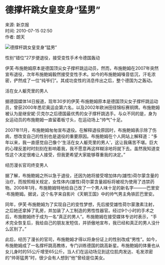 # 德撑杆跳女皇变身“猛男”

来源: 新京报  
时间: 2010-07-15 02:50  
作者: 朗天  

![德撑杆跳女皇变身“猛男”](https://media.bjnews.com.cn/column/2023/09/07/5363874010935406305.jpg)

性别“错位”27岁便退役，接受变性手术令德国轰动

伊芙·布施鲍姆原本是德国顶尖女子撑杆跳运动员，然而，布施鲍姆在2007年突然宣布退役，次年布施鲍姆毅然接受变性手术。如今的布施鲍姆嗓音低沉，汗毛浓密，俨然成了一位“纯爷们”。其成功变性的消息传出之后，整个德国为之轰动。

活在女人躯壳里的男人

据德国媒体14日报道，现年30岁的伊芙·布施鲍姆原本是德国顶尖女子撑杆跳运动员，曾获2000年悉尼奥运会第六名，以及2002年欧洲田径锦标赛铜牌。布施鲍姆被认为是继安妮·贝克尔之后德国最优秀的女子撑杆跳选手。与众不同的是，身为女运动员的布施鲍姆一直留着板寸头，在运动场上“帅气”十足。

2007年11月，布施鲍姆匆匆宣布退役。在解释退役原因时，布施鲍姆表示除了伤病，想改变自己的性别也是退役的重要原因。布施鲍姆在个人网站上解释道：“多年以来，我一直感觉自己像个‘生活在女人躯壳里的男人’，这让我痛苦不堪。巨大的心理反差时时刻刻在影响着我，我不愿意再这样糊涂地将就下去。虽然我知道变性这个决定很难让人接受，但我更希望大家能够尊重我的决定。”

经历漫长官司终变男人

据了解，布施鲍姆之所以急于退役，还因为她将接受增加体内(雄性)荷尔蒙含量的治疗。而按照相关规定，女性体内(雄性)荷尔蒙含量超标将被视为使用了违禁药物。2008年1月，布施鲍姆特地给自己改了一个男人味十足的新名字———巴里安·布施鲍姆。据说，这个名字来自影片《天朝王国》中的帅气男主角铁匠巴里安。

同年，伊芙·布施鲍姆为了实现自己的变性梦想，先后接受雄性荷尔蒙激素注射，之后她还拿掉了乳房，并加装了人工制造的男性性器官。经过9个小时的手术之后，布施鲍姆终于成为一名“真正的男人”。布施鲍姆在接受媒体专访时表示，“手术完全恢复后，我给自己的朋友发短信，并骄傲地宣布，我已经和真正的男人没什么区别了。”

此后，经历了漫长的官司，布施鲍姆才得以将身份证上的性别改成“男性”。如今，布施鲍姆成了一名撑杆跳高教练，专门训练德国的跳高新星。布施鲍姆的体重也从女儿身时的55公斤增至65公斤。当人们在运动场见到这位肌肉发达、毛发浓密的“帅哥猛男”时，很少会有人想到“他”曾经是位美女。